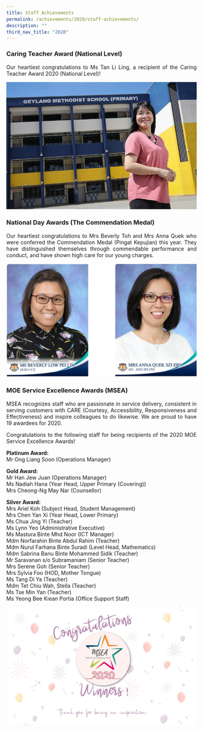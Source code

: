 ```yaml
---
title: Staff Achievements
permalink: /achievements/2020/staff-achievements/
description: ""
third_nav_title: "2020"
---
```

### Caring Teacher Award (National Level)

<p style="text-align: justify;">Our heartiest congratulations to Ms Tan Li Ling, a recipient of the Caring Teacher Award 2020 (National Level)!</p>

![](/images/Caring%20Teacher%20Award%20-%20Tan%20Li%20Ling.jpg)

### National Day Awards (The Commendation Medal)

<p></p><p style="text-align: justify;">Our heartiest congratulations to Mrs Beverly Toh and Mrs Anna Quek who were conferred the Commendation Medal (Pingat Kepujian) this year. They have distinguished themselves through commendable performance and conduct, and have shown high care for our young charges. </p>

![](/images/National%20Day%20Awards.png)
<br><p></p>
### MOE Service Excellence Awards (MSEA)<br>

<p></p><p style="text-align: justify;">MSEA recognizes staff who are passionate in service delivery, consistent in serving customers with CARE (Courtesy, Accessibility, Responsiveness and Effectiveness) and inspire colleagues to do likewise. We are proud to have 19 awardees for 2020.

</p><p style="text-align: justify;">Congratulations to the following staff for being recipients of the 2020 MOE Service Excellence Awards!  <br>
  
<b>Platinum Award:</b><br>
Mr Ong Liang Soon (Operations Manager)  <br>
  
<b>Gold Award:</b><br>
Mr Han Jew Juan (Operations Manager) <br>
Ms Nadiah Hana (Year Head, Upper Primary (Covering)) <br>
Mrs Cheong-Ng May Nar (Counsellor)  <br>
  
<b>Silver Award:</b> <br>
Mrs Ariel Koh (Subject Head, Student Management) <br>
Mrs Chen Yan Xi (Year Head, Lower Primary)<br>
Ms Chua Jing Yi (Teacher)<br>
Ms Lynn Yeo (Administrative Executive)<br>
Ms Mastura Binte Mhd Noor (ICT Manager)<br>
Mdm Norfarahin Binte Abdul Rahim (Teacher)<br>
Mdm Nurul Farhana Binte Suradi (Level Head, Mathematics)<br>
Mdm Sabrina Banu Binte Mohammed Sidik (Teacher)<br>
Mr Saravanan s/o Subramaniam (Senior Teacher)<br>
Mrs Serene Goh (Senior Teacher)<br>
Mrs Sylvia Foo (HOD, Mother Tongue)<br>
Ms Tang Di Ya (Teacher)<br>
Mdm Tet Chiu Wah, Stella (Teacher)<br>
Ms Tse Min Yan (Teacher)<br>
Ms Yeong Bee Kiean Portia (Office Support Staff)<br></p>

![](/images/MSEA2020.jpg)<p></p>